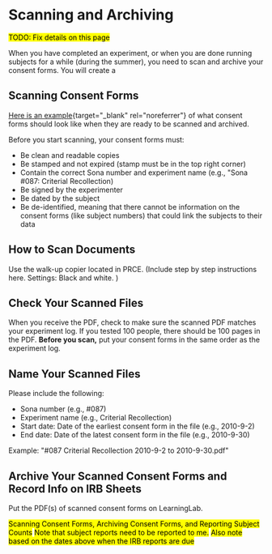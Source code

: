 # Scanning and Archiving

<mark>TODO: Fix details on this page</mark>

When you have completed an experiment, or when you are done running subjects for a while (during the summer), you need to scan and archive your consent forms. You will create a 

## Scanning Consent Forms

[Here is an example](http://learninglab.psych.purdue.edu/labwiki/files/Example_Signed_Consent_Form.pdf){target="_blank" rel="noreferrer"} of what consent forms should look like when they are ready to be scanned and archived.

Before you start scanning, your consent forms must:

* Be clean and readable copies
* Be stamped and not expired (stamp must be in the top right corner)
* Contain the correct Sona number and experiment name (e.g., "Sona #087: Criterial Recollection)
* Be signed by the experimenter
* Be dated by the subject
* Be de-identified, meaning that there cannot be information on the consent forms (like subject numbers) that could link the subjects to their data 

<!-- ## You Must Keep Experiment Logs

* Experiment logs should contain the subject ID, name, and date for each subject
* You should scan experiment logs when you scan your consent forms
* Templates for creating experiment logs are on the [[Getting Started#Connect to the LearningLab Server | LearningLab share ]] in "Lab Documents"
* Here (LINK) is an example of an experiment log -->

<!-- ## When to scan your consent forms

* Scan and archive (LINK) your consent forms when you complete an experiment, or
* Scan and archive at the end of the spring semester, prior to IRB Annual Report due dates -->

## How to Scan Documents

Use the walk-up copier located in PRCE. (Include step by step instructions here. Settings: Black and white. )

## Check Your Scanned Files

When you receive the PDF, check to make sure the scanned PDF matches your experiment log. If you tested 100 people, there should be 100 pages in the PDF. **Before you scan,** put your consent forms in the same order as the experiment log.

## Name Your Scanned Files

Please include the following:

* Sona number (e.g., #087)
* Experiment name (e.g., Criterial Recollection)
* Start date: Date of the earliest consent form in the file (e.g., 2010-9-2)
* End date: Date of the latest consent form in the file (e.g., 2010-9-30)

Example: "#087 Criterial Recollection 2010-9-2 to 2010-9-30.pdf"

## Archive Your Scanned Consent Forms and Record Info on IRB Sheets

Put the PDF(s) of scanned consent forms on LearningLab.  


<mark>Scanning Consent Forms, Archiving Consent Forms, and Reporting Subject Counts</mark>
<mark>Note that subject reports need to be reported to me.</mark>
<mark>Also note based on the dates above when the IRB reports are due</mark>